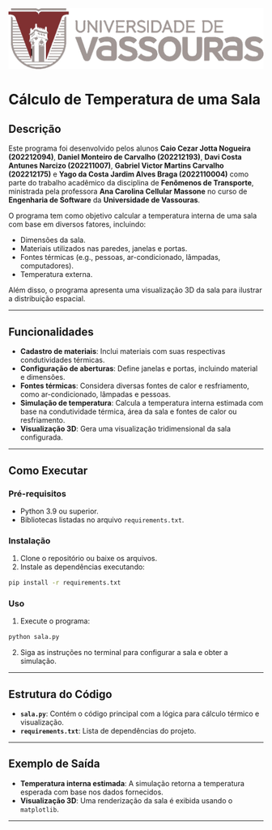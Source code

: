 \
\
![Universidade de Vassouras](img/Universidade_Vassouras_Logo.png)

# Cálculo de Temperatura de uma Sala

## Descrição

Este programa foi desenvolvido pelos alunos **Caio Cezar Jotta Nogueira (202212094)**, **Daniel Monteiro de Carvalho (202212193)**, **Davi Costa Antunes Narcizo (202211007)**, **Gabriel Victor Martins Carvalho (202212175)** e **Yago da Costa Jardim Alves Braga (2022110004)** como parte do trabalho acadêmico da disciplina de **Fenômenos de Transporte**, ministrada pela professora **Ana Carolina Cellular Massone** no curso de **Engenharia de Software** da **Universidade de Vassouras**.

O programa tem como objetivo calcular a temperatura interna de uma sala com base em diversos fatores, incluindo:

- Dimensões da sala.
- Materiais utilizados nas paredes, janelas e portas.
- Fontes térmicas (e.g., pessoas, ar-condicionado, lâmpadas, computadores).
- Temperatura externa.

Além disso, o programa apresenta uma visualização 3D da sala para ilustrar a distribuição espacial.

---

## Funcionalidades

- **Cadastro de materiais**: Inclui materiais com suas respectivas condutividades térmicas.
- **Configuração de aberturas**: Define janelas e portas, incluindo material e dimensões.
- **Fontes térmicas**: Considera diversas fontes de calor e resfriamento, como ar-condicionado, lâmpadas e pessoas.
- **Simulação de temperatura**: Calcula a temperatura interna estimada com base na condutividade térmica, área da sala e fontes de calor ou resfriamento.
- **Visualização 3D**: Gera uma visualização tridimensional da sala configurada.

---

## Como Executar

### Pré-requisitos

- Python 3.9 ou superior.
- Bibliotecas listadas no arquivo `requirements.txt`.

### Instalação

1. Clone o repositório ou baixe os arquivos.
2. Instale as dependências executando:

```bash
pip install -r requirements.txt
```

### Uso

1. Execute o programa:

```bash
python sala.py
```

2. Siga as instruções no terminal para configurar a sala e obter a simulação.

---

## Estrutura do Código

- **`sala.py`**: Contém o código principal com a lógica para cálculo térmico e visualização.
- **`requirements.txt`**: Lista de dependências do projeto.

---

## Exemplo de Saída

- **Temperatura interna estimada**: A simulação retorna a temperatura esperada com base nos dados fornecidos.
- **Visualização 3D**: Uma renderização da sala é exibida usando o `matplotlib`.

---